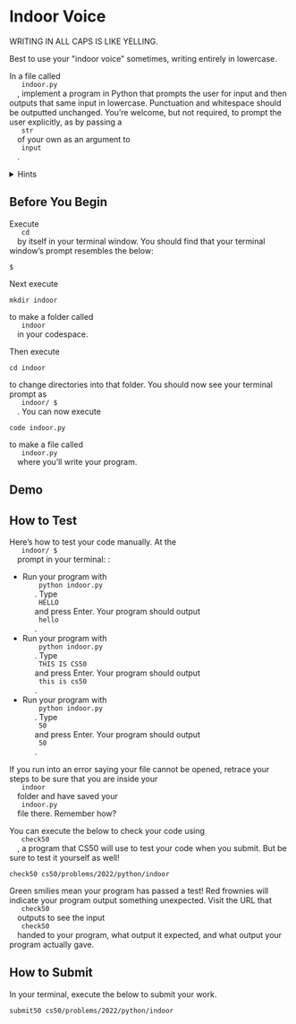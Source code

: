 <main class="col-md">
 <h1 id="indoor-voice">
  Indoor Voice
 </h1>
 <p>
  WRITING IN ALL CAPS IS LIKE YELLING.
 </p>
 <p>
  Best to use your "indoor voice" sometimes, writing entirely in lowercase.
 </p>
 <p>
  In a file called
  <code class="language-plaintext highlighter-rouge">
   indoor.py
  </code>
  , implement a program in Python that prompts the user for input and then outputs that same input in lowercase. Punctuation and whitespace should be outputted unchanged. You’re welcome, but not required, to prompt the user explicitly, as by passing a
  <code class="language-plaintext highlighter-rouge">
   str
  </code>
  of your own as an argument to
  <code class="language-plaintext highlighter-rouge">
   input
  </code>
  .
 </p>
 <details>
  <summary>
   Hints
  </summary>
  <ul>
   <li data-marker="*">
    Recall that
    <code class="language-plaintext highlighter-rouge">
     input
    </code>
    returns a
    <code class="language-plaintext highlighter-rouge">
     str
    </code>
    , per
    <a href="https://docs.python.org/3/library/functions.html#input">
     docs.python.org/3/library/functions.html#input
    </a>
    .
   </li>
   <li data-marker="*">
    Recall that a
    <code class="language-plaintext highlighter-rouge">
     str
    </code>
    comes with quite a few methods, per
    <a href="https://docs.python.org/3/library/stdtypes.html#string-methods">
     docs.python.org/3/library/stdtypes.html#string-methods
    </a>
    .
   </li>
  </ul>
 </details>
 <h2 id="before-you-begin">
  Before You Begin
 </h2>
 <p>
  Execute
  <code class="language-plaintext highlighter-rouge">
   cd
  </code>
  by itself in your terminal window. You should find that your terminal window’s prompt resembles the below:
 </p>
 <div class="language-plaintext highlighter-rouge">
  <div class="highlight">
   <pre class="highlight"><code>$
</code></pre>
  </div>
 </div>
 <p>
  Next execute
 </p>
 <div class="language-plaintext highlighter-rouge">
  <div class="highlight">
   <pre class="highlight"><code>mkdir indoor
</code></pre>
  </div>
 </div>
 <p>
  to make a folder called
  <code class="language-plaintext highlighter-rouge">
   indoor
  </code>
  in your codespace.
 </p>
 <p>
  Then execute
 </p>
 <div class="language-plaintext highlighter-rouge">
  <div class="highlight">
   <pre class="highlight"><code>cd indoor
</code></pre>
  </div>
 </div>
 <p>
  to change directories into that folder. You should now see your terminal prompt as
  <code class="language-plaintext highlighter-rouge">
   indoor/ $
  </code>
  . You can now execute
 </p>
 <div class="language-plaintext highlighter-rouge">
  <div class="highlight">
   <pre class="highlight"><code>code indoor.py
</code></pre>
  </div>
 </div>
 <p>
  to make a file called
  <code class="language-plaintext highlighter-rouge">
   indoor.py
  </code>
  where you’ll write your program.
 </p>
 <h2 id="demo">
  Demo
 </h2>
 <script async="" data-autoplay="1" data-cols="80" data-loop="1" data-rows="12" id="asciicast-DiHcvM4AXgniW4bxnXRTfNdJm" src="https://asciinema.org/a/DiHcvM4AXgniW4bxnXRTfNdJm.js">
 </script>
 <h2 id="how-to-test">
  How to Test
 </h2>
 <p>
  Here’s how to test your code manually.  At the
  <code class="language-plaintext highlighter-rouge">
   indoor/ $
  </code>
  prompt in your terminal: :
 </p>
 <ul>
  <li data-marker="*">
   Run your program with
   <code class="language-plaintext highlighter-rouge">
    python indoor.py
   </code>
   . Type
   <code class="language-plaintext highlighter-rouge">
    HELLO
   </code>
   and press Enter. Your program should output
   <code class="language-plaintext highlighter-rouge">
    hello
   </code>
   .
  </li>
  <li data-marker="*">
   Run your program with
   <code class="language-plaintext highlighter-rouge">
    python indoor.py
   </code>
   . Type
   <code class="language-plaintext highlighter-rouge">
    THIS IS CS50
   </code>
   and press Enter. Your program should output
   <code class="language-plaintext highlighter-rouge">
    this is cs50
   </code>
   .
  </li>
  <li data-marker="*">
   Run your program with
   <code class="language-plaintext highlighter-rouge">
    python indoor.py
   </code>
   . Type
   <code class="language-plaintext highlighter-rouge">
    50
   </code>
   and press Enter. Your program should output
   <code class="language-plaintext highlighter-rouge">
    50
   </code>
   .
  </li>
 </ul>
 <p>
  If you run into an error saying your file cannot be opened, retrace your steps to be sure that you are inside your
  <code class="language-plaintext highlighter-rouge">
   indoor
  </code>
  folder and have saved your
  <code class="language-plaintext highlighter-rouge">
   indoor.py
  </code>
  file there.  Remember how?
 </p>
 <p>
  You can execute the below to check your code using
  <code class="language-plaintext highlighter-rouge">
   check50
  </code>
  , a program that CS50 will use to test your code when you submit. But be sure to test it yourself as well!
 </p>
 <div class="language-plaintext highlighter-rouge">
  <div class="highlight">
   <pre class="highlight"><code>check50 cs50/problems/2022/python/indoor
</code></pre>
  </div>
 </div>
 <p>
  Green smilies mean your program has passed a test! Red frownies will indicate your program output something unexpected. Visit the URL that
  <code class="language-plaintext highlighter-rouge">
   check50
  </code>
  outputs to see the input
  <code class="language-plaintext highlighter-rouge">
   check50
  </code>
  handed to your program, what output it expected, and what output your program actually gave.
 </p>
 <h2 id="how-to-submit">
  How to Submit
 </h2>
 <p>
  In your terminal, execute the below to submit your work.
 </p>
 <div class="language-plaintext highlighter-rouge">
  <div class="highlight">
   <pre class="highlight"><code>submit50 cs50/problems/2022/python/indoor
</code></pre>
  </div>
 </div>
</main>
